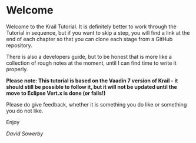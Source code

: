 # Welcome

Welcome to the Krail Tutorial.  It is definitely better to work through the Tutorial in sequence, but if you want to skip a step, you will find a link at the end of each chapter so that you can clone each stage from a GitHub repository.

There is also a developers guide, but to be honest that is more like a collection of rough notes at the moment, until I can find time to write it properly.

**Please note:  This tutorial is based on the Vaadin 7 version of Krail - it should still be possible to follow it, but it will not be updated until the move to Eclipse Vert.x is done \(or fails!\)**

Please do give feedback, whether it is something you do like or something you do not like.

Enjoy

_David Sowerby_


